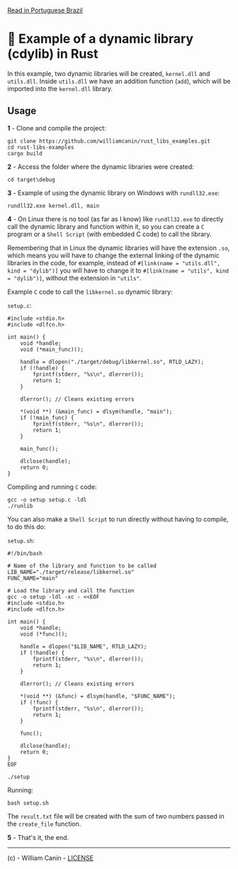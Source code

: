 [Read in Portuguese Brazil](..\README.md)

# :crab: Example of a dynamic library (cdylib) in Rust

In this example, two dynamic libraries will be created, `kernel.dll` and `utils.dll`.
Inside `utils.dll` we have an addition function (`add`), which will be imported into the `kernel.dll` library.

## Usage

**1** - Clone and compile the project:

```
git clone https://github.com/williamcanin/rust_libs_examples.git
cd rust-libs-examples
cargo build
```

**2** - Access the folder where the dynamic libraries were created:

```
cd target\debug
```

**3** - Example of using the dynamic library on Windows with `rundll32.exe`:

```
rundll32.exe kernel.dll, main
```

**4** - On Linux there is no tool (as far as I know) like `rundll32.exe` to directly call the dynamic library and function within it, so you can create a `C` program or a `Shell Script` (with embedded C code) to call the library.

Remembering that in Linux the dynamic libraries will have the extension `.so`, which means you will have to change the external linking of the dynamic libraries in the code, for example, instead of `#[link(name = "utils.dll", kind = "dylib")]` you will have to change it to `#[link(name = "utils", kind = "dylib")]`, without the extension in `"utils"`.

Example `C` code to call the `libkernel.so` dynamic library:

`setup.c`:

```
#include <stdio.h>
#include <dlfcn.h>

int main() {
    void *handle;
    void (*main_func)();

    handle = dlopen("./target/debug/libkernel.so", RTLD_LAZY);
    if (!handle) {
        fprintf(stderr, "%s\n", dlerror());
        return 1;
    }

    dlerror(); // Cleans existing errors

    *(void **) (&main_func) = dlsym(handle, "main");
    if (!main_func) {
        fprintf(stderr, "%s\n", dlerror());
        return 1;
    }

    main_func();

    dlclose(handle);
    return 0;
}
```

Compiling and running `C` code:

```
gcc -o setup setup.c -ldl
./runlib
```

You can also make a `Shell Script` to run directly without having to compile, to do this do:

`setup.sh`:

```
#!/bin/bash

# Name of the library and function to be called
LIB_NAME="./target/release/libkernel.so"
FUNC_NAME="main"

# Load the library and call the function
gcc -o setup -ldl -xc - <<EOF
#include <stdio.h>
#include <dlfcn.h>

int main() {
    void *handle;
    void (*func)();

    handle = dlopen("$LIB_NAME", RTLD_LAZY);
    if (!handle) {
        fprintf(stderr, "%s\n", dlerror());
        return 1;
    }

    dlerror(); // Cleans existing errors

    *(void **) (&func) = dlsym(handle, "$FUNC_NAME");
    if (!func) {
        fprintf(stderr, "%s\n", dlerror());
        return 1;
    }

    func();

    dlclose(handle);
    return 0;
}
EOF

./setup
```

Running:

```
bash setup.sh
```

The `result.txt` file will be created with the sum of two numbers passed in the
`create_file` function.

**5** - That's it, the end.

---
(c) - William Canin - [LICENSE](..\LICENSE)